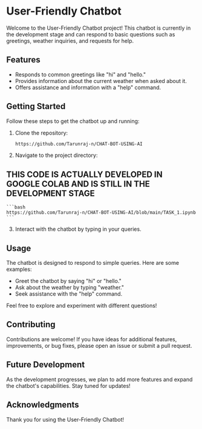 # User-Friendly Chatbot

Welcome to the User-Friendly Chatbot project! This chatbot is currently in the development stage and can respond to basic questions such as greetings, weather inquiries, and requests for help.

## Features

- Responds to common greetings like "hi" and "hello."
- Provides information about the current weather when asked about it.
- Offers assistance and information with a "help" command.

## Getting Started

Follow these steps to get the chatbot up and running:

1. Clone the repository:

    ```bash
   https://github.com/Tarunraj-n/CHAT-BOT-USING-AI
    ```

2. Navigate to the project directory:
## THIS CODE IS ACTUALLY DEVELOPED IN GOOGLE COLAB AND IS STILL IN THE DEVELOPMENT STAGE
    ```bash
    https://github.com/Tarunraj-n/CHAT-BOT-USING-AI/blob/main/TASK_1.ipynb
    ```



3. Interact with the chatbot by typing in your queries.

## Usage

The chatbot is designed to respond to simple queries. Here are some examples:

- Greet the chatbot by saying "hi" or "hello."
- Ask about the weather by typing "weather."
- Seek assistance with the "help" command.

Feel free to explore and experiment with different questions!

## Contributing

Contributions are welcome! If you have ideas for additional features, improvements, or bug fixes, please open an issue or submit a pull request.

## Future Development

As the development progresses, we plan to add more features and expand the chatbot's capabilities. Stay tuned for updates!


## Acknowledgments

Thank you for using the User-Friendly Chatbot!


